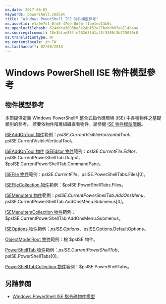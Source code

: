 ```yaml
---
ms.date: 2017-06-05
keywords: powershell,cmdlet
title: "Windows PowerShell ISE 物件模型參考"
ms.assetid: e1a9e7d1-0fd5-47de-8d9b-f1be1ed13b0c
ms.openlocfilehash: 624ddca3895ba3e24bf52a27babdb07e8714baae
ms.sourcegitcommit: 18e3bfae83ffe282d3fd1a45f5386f3b7250f0c0
ms.translationtype: HT
ms.contentlocale: zh-TW
ms.lasthandoff: 02/08/2018
---
```

# <a name="windows-powershell-ise-object-model-reference"></a>Windows PowerShell ISE 物件模型參考
  
## <a name="object-model-reference"></a>物件模型參考
 本節提供定義 Windows PowerShell® 整合式指令碼環境 (ISE) 中各種物件之基礎類別的參考。 若要依物件階層組織查看物件，請參閱 [ISE 物件模型階層](The-ISE-Object-Model-Hierarchy.md)。

 [ISEAddOnTool 物件](The-ISEAddOnTool-Object.md)範例：$psISE.CurrentVisibleHorizontalTool、$psISE.CurrentVisibleVerticalTool。

 [ISEAddOnTool 物件](The-ISEAddOnTool-Object.md) [ISEEditor 物件](The-ISEEditor-Object.md)範例：$psISE.CurrentFile.Editor、$psISE.CurrentPowerShellTab.Output、$psISE.CurrentPowerShellTab.CommandPane。

 [ISEFile 物件](The-ISEFile-Object.md)範例：$psISE.CurrentFile、$psISE.PowerShellTabs.Files\[0\]。

 [ISEFileCollection 物件](The-ISEFileCollection-Object.md)範例：$psISE.PowerShellTabs.Files。

 [ISEMenuItem 物件](The-ISEMenuItem-Object.md)範例：$psISE.CurrentPowerShellTab.AddOnsMenu、$psISE.CurrentPowerShellTab.AddOnsMenu.Submenus\[0\]。

 [ISEMenuItemCollection 物件](The-ISEMenuItemCollection-Object.md)範例：$psISE.CurrentPowerShellTab.AddOnsMenu.Submenus。

 [ISEOptions 物件](The-ISEOptions-Object.md)範例：$psISE.Options、$psISE.Options.DefaultOptions。

 [ObjectModelRoot 物件](The-ObjectModelRoot-Object.md)範例：根 $psISE 物件。

 [PowerShellTab 物件](The-PowerShellTab-Object.md)範例：$psISE.CurrentPowerShellTab、$psISE.PowerShellTabs\[0\]。

 [PowerShellTabCollection 物件](The-PowerShellTabCollection-Object.md)範例：$psISE.PowerShellTabs。

## <a name="see-also"></a>另請參閱
- [Windows PowerShell ISE 指令碼物件模型](The-Windows-PowerShell-ISE-Scripting-Object-Model.md)

